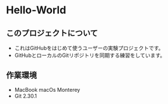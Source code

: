 Hello-World
===========

このプロジェクトについて
-----------------------------------------
* これはGitHubをはじめて使うユーザーの実験プロジェクトです。
* GitHubとローカルのGitリポジトリを同期する練習をしています。

作業環境
--------
* MacBook macOs Monterey
* Git 2.30.1
